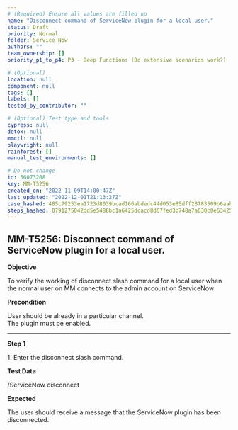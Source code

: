 ```yaml
---
# (Required) Ensure all values are filled up
name: "Disconnect command of ServiceNow plugin for a local user."
status: Draft
priority: Normal
folder: Service Now
authors: ""
team_ownership: []
priority_p1_to_p4: P3 - Deep Functions (Do extensive scenarios work?)

# (Optional)
location: null
component: null
tags: []
labels: []
tested_by_contributor: ""

# (Optional) Test type and tools
cypress: null
detox: null
mmctl: null
playwright: null
rainforest: []
manual_test_environments: []

# Do not change
id: 56073208
key: MM-T5256
created_on: "2022-11-09T14:00:47Z"
last_updated: "2022-12-01T21:13:27Z"
case_hashed: 485c79253ea1723d8039bcad166abdedc44d053e85dff28783509b6aab4f365191da921b28cdeb1cbffbf72f99cfeda9
steps_hashed: 0791275042dd5e5488bc1a6425dcacd8d67fed3b748a7a630c0e6342598a71806f3af400429e5622b6421ce4a3a29fc7
---
```


<!-- (Auto-generated) Based on frontmatter's "key" and "name" -->

## MM-T5256: Disconnect command of ServiceNow plugin for a local user.

**Objective**

To verify the working of disconnect slash command for a local user when the normal user on MM connects to the admin account on ServiceNow

**Precondition**

User should be already in a particular channel.\
The plugin must be enabled.

---

**Step 1**

1\. Enter the disconnect slash command.

**Test Data**

/ServiceNow disconnect

**Expected**

The user should receive a message that the ServiceNow plugin has been disconnected.
